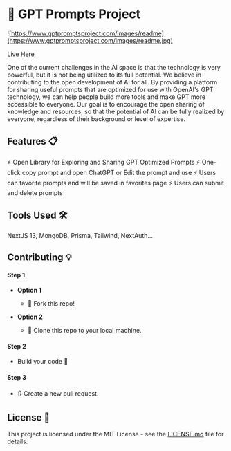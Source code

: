 
# 🤖 GPT Prompts Project

![https://www.gptpromptsproject.com/images/readme](https://www.gptpromptsproject.com/images/readme.jpg)

[Live Here](https://www.gptpromptsproject.com/)


One of the current challenges in the AI space is that the technology is very powerful, but it is not being utilized to its full potential. We believe in contributing to the open development of AI for all. By providing a platform for sharing useful prompts that are optimized for use with OpenAI's GPT technology, we can help people build more tools and make GPT more accessible to everyone. Our goal is to encourage the open sharing of knowledge and resources, so that the potential of AI can be fully realized by everyone, regardless of their background or level of expertise.

## Features 📋
⚡️ Open Library for Exploring and Sharing GPT Optimized Prompts
⚡️ One-click copy prompt and open ChatGPT or Edit the prompt and use 
⚡️ Users can favorite prompts and will be saved in favorites page
⚡️ Users can submit and delete prompts


## Tools Used 🛠️
NextJS 13, MongoDB, Prisma, Tailwind, NextAuth...

## Contributing 💡
#### Step 1

- **Option 1**
    - 🍴 Fork this repo!

- **Option 2**
    - 👯 Clone this repo to your local machine.

#### Step 2

- Build your code 🔨

#### Step 3

- 🔃 Create a new pull request.

## License 📄
This project is licensed under the MIT License - see the [LICENSE.md](./LICENSE) file for details.